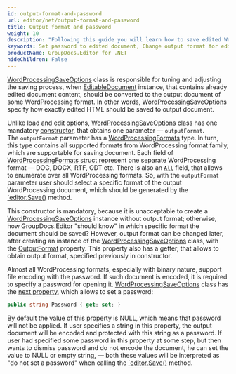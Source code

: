 ```yaml
---
id: output-format-and-password
url: editor/net/output-format-and-password
title: Output format and password
weight: 10
description: "Following this guide you will learn how to save edited Word document with password or change output document format using GroupDocs.Editor for .NET features."
keywords: Set password to edited document, Change output format for edited document
productName: GroupDocs.Editor for .NET
hideChildren: False
---
```

[WordProcessingSaveOptions](https://reference.groupdocs.com/editor/net/groupdocs.editor.options/wordprocessingsaveoptions) class is responsible for tuning and adjusting the saving process, when [EditableDocument](https://reference.groupdocs.com/editor/net/groupdocs.editor/editabledocument) instance, that contains already edited document content, should be converted to the output document of some WordProcessing format. In other words, [WordProcessingSaveOptions](https://reference.groupdocs.com/editor/net/groupdocs.editor.options/wordprocessingsaveoptions) specify how exactly edited HTML should be saved to output document.

Unlike load and edit options, [WordProcessingSaveOptions](https://reference.groupdocs.com/editor/net/groupdocs.editor.options/wordprocessingsaveoptions) class has one mandatory [constructor](https://reference.groupdocs.com/editor/net/groupdocs.editor.options/wordprocessingsaveoptions/wordprocessingsaveoptions/), that obtains one parameter — `outputFormat`. The `outputFormat` parameter has a [WordProcessingFormats](https://reference.groupdocs.com/editor/net/groupdocs.editor.formats/wordprocessingformats) type. In turn, this type contains all supported formats from WordProcessing format family, which are supportable for saving document. Each field of [WordProcessingFormats](https://reference.groupdocs.com/editor/net/groupdocs.editor.formats/wordprocessingformats) struct represent one separate WordProcessing format — DOC, DOCX, RTF, ODT etc. There is also an [`All`](https://reference.groupdocs.com/editor/net/groupdocs.editor.formats/wordprocessingformats/fields/all) field, that allows to enumerate over all WordProcessing formats. So, with the `outputFormat` parameter user should select a specific format of the output WordProcessing document, which should be generated by the [`editor.Save()](https://reference.groupdocs.com/editor/net/groupdocs.editor/editor/save) method.

This constructor is mandatory, because it is unacceptable to create a [WordProcessingSaveOptions](https://reference.groupdocs.com/editor/net/groupdocs.editor.options/wordprocessingsaveoptions) instance without output format; otherwise, how GroupDocs.Editor "should know" in which specific format the document should be saved? However, output format can be changed later, after creating an instance of the [WordProcessingSaveOptions](https://reference.groupdocs.com/editor/net/groupdocs.editor.options/wordprocessingsaveoptions) class, with the [OutputFormat](https://reference.groupdocs.com/editor/net/groupdocs.editor.options/wordprocessingsaveoptions/outputformat) property. This property also has a getter, that allows to obtain output format, specified previously in constructor.

Almost all WordProcessing formats, especially with binary nature, support file encoding with the password. If such document is encoded, it is required to specify a password for opening it. [WordProcessingSaveOptions](https://reference.groupdocs.com/editor/net/groupdocs.editor.options/wordprocessingsaveoptions) class has the [next property](https://reference.groupdocs.com/editor/net/groupdocs.editor.options/wordprocessingsaveoptions/password), which allows to set a password:

```csharp
public string Password { get; set; }
```

By default the value of this property is NULL, which means that password will not be applied. If user specifies a string in this property, the output document will be encoded and protected with this string as a password. If user had specified some password in this property at some step, but then wants to dismiss password and do not encode the document, he can set the value to NULL or empty string, — both these values will be interpreted as "do not set a password" when calling the [`editor.Save()](https://reference.groupdocs.com/editor/net/groupdocs.editor/editor/save) method.
